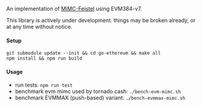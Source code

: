 An implementation of [MiMC-Feistel](https://github.com/iden3/circomlib/blob/master/src/mimcsponge.js) using EVM384-v7.

This library is actively under development.  things may be broken already, or at any time without notice.

#### Setup
```
git submodule update --init && cd go-ethereum && make all
npm install && npm run build
```

#### Usage
* run tests: `npm run test`
* benchmark evm mimc used by tornado cash: `./bench-evm-mimc.sh`
* benchmark EVMMAX (push-based) variant: `./bench-evmmax-mimc.sh`
